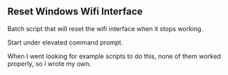 ## Reset Windows Wifi Interface

Batch script that will reset the wifi interface when it stops working.

Start under elevated command prompt.

When I went looking for example scripts to do this, none of them worked properly, so I wrote my own.
